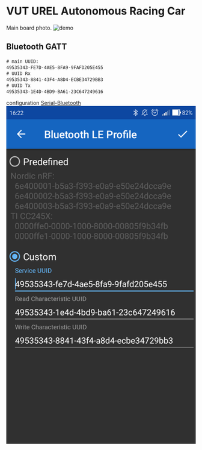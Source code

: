 # VUT UREL Autonomous Racing Car

Main board photo.
![demo](/img/foto-pcb-top.png)

## Bluetooth GATT
```
# main UUID:  
49535343-FE7D-4AE5-8FA9-9FAFD205E455  
# UUID Rx  
49535343-8841-43F4-A8D4-ECBE34729BB3  
# UUID Tx  
49535343-1E4D-4BD9-BA61-23C647249616  
```

configuration [Serial-Bluetooth](https://play.google.com/store/apps/details?id=de.kai_morich.serial_bluetooth_terminal&hl=cs)  
![demo](/img/serial-bluetooth.png)
